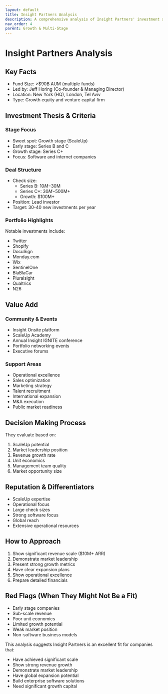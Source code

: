 ```yaml
---
layout: default
title: Insight Partners Analysis
description: A comprehensive analysis of Insight Partners' investment strategy, portfolio, and value proposition
nav_order: 4
parent: Growth & Multi-Stage
---
```


# Insight Partners Analysis

## Key Facts
- Fund Size: >$90B AUM (multiple funds)
- Led by: Jeff Horing (Co-founder & Managing Director)
- Location: New York (HQ), London, Tel Aviv
- Type: Growth equity and venture capital firm

## Investment Thesis & Criteria

### Stage Focus
- Sweet spot: Growth stage (ScaleUp)
- Early stage: Series B and C
- Growth stage: Series C+
- Focus: Software and internet companies

### Deal Structure
- Check size:
  - Series B: $10M-$30M
  - Series C+: $30M-$500M+
  - Growth: $100M+
- Position: Lead investor
- Target: 30-40 new investments per year

### Portfolio Highlights
Notable investments include:
- Twitter
- Shopify
- DocuSign
- Monday.com
- Wix
- SentinelOne
- BlaBlaCar
- Pluralsight
- Qualtrics
- N26

## Value Add

### Community & Events
- Insight Onsite platform
- ScaleUp Academy
- Annual Insight IGNITE conference
- Portfolio networking events
- Executive forums

### Support Areas
- Operational excellence
- Sales optimization
- Marketing strategy
- Talent recruitment
- International expansion
- M&A execution
- Public market readiness

## Decision Making Process
They evaluate based on:
1. ScaleUp potential
2. Market leadership position
3. Revenue growth rate
4. Unit economics
5. Management team quality
6. Market opportunity size

## Reputation & Differentiators
- ScaleUp expertise
- Operational focus
- Large check sizes
- Strong software focus
- Global reach
- Extensive operational resources

## How to Approach
1. Show significant revenue scale ($10M+ ARR)
2. Demonstrate market leadership
3. Present strong growth metrics
4. Have clear expansion plans
5. Show operational excellence
6. Prepare detailed financials

## Red Flags (When They Might Not Be a Fit)
- Early stage companies
- Sub-scale revenue
- Poor unit economics
- Limited growth potential
- Weak market position
- Non-software business models

This analysis suggests Insight Partners is an excellent fit for companies that:
- Have achieved significant scale
- Show strong revenue growth
- Demonstrate market leadership
- Have global expansion potential
- Build enterprise software solutions
- Need significant growth capital 